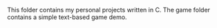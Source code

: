 This folder contains my personal projects written in C. The game folder contains a simple text-based game demo. 
